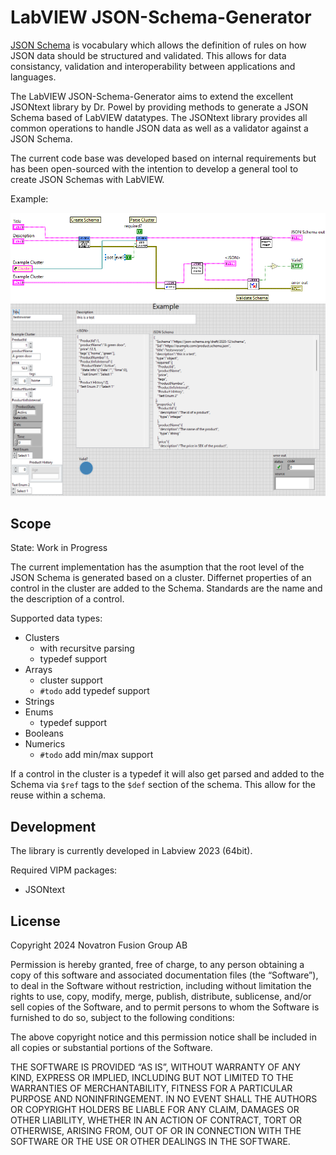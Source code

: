 # LabVIEW JSON-Schema-Generator

[JSON Schema](https://json-schema.org/) is vocabulary which allows the definition of rules on how JSON data should be structured and validated. This allows for data consistancy, validation and interoperability between applications and languages. 

The LabVIEW JSON-Schema-Generator aims to extend the excellent JSONtext library by Dr. Powel by providing methods to generate a JSON Schema based of LabVIEW datatypes. The JSONtext library provides all common operations to handle JSON data as well as a validator against a JSON Schema. 

The current code base was developed based on internal requirements but has been open-sourced with the intention to develop a general tool to create JSON Schemas with LabVIEW.


Example:

![example](Example/example_diagram.png)
![alt text](Example/example_front.png)


## Scope

State: Work in Progress

The current implementation has the asumption that the root level of the JSON Schema is generated based on a cluster. Differnet properties of an control in the cluster are added to the Schema. Standards are the name and the description of a control. 

Supported data types:
- Clusters
  - with recursitve parsing
  - typedef support
- Arrays
  - cluster support
  - `#todo` add typedef support
- Strings
- Enums
  - typedef support
- Booleans 
- Numerics
  - `#todo` add min/max support

If a control in the cluster is a typedef it will also get parsed and added to the Schema via `$ref` tags to the `$def` section of the schema. This allow for the reuse within a schema. 

## Development
The library is currently developed in Labview 2023 (64bit).

Required VIPM packages: 
- JSONtext

## License

Copyright 2024 Novatron Fusion Group AB

Permission is hereby granted, free of charge, to any person obtaining a copy of this software and associated documentation files (the “Software”), to deal in the Software without restriction, including without limitation the rights to use, copy, modify, merge, publish, distribute, sublicense, and/or sell copies of the Software, and to permit persons to whom the Software is furnished to do so, subject to the following conditions:

The above copyright notice and this permission notice shall be included in all copies or substantial portions of the Software.

THE SOFTWARE IS PROVIDED “AS IS”, WITHOUT WARRANTY OF ANY KIND, EXPRESS OR IMPLIED, INCLUDING BUT NOT LIMITED TO THE WARRANTIES OF MERCHANTABILITY, FITNESS FOR A PARTICULAR PURPOSE AND NONINFRINGEMENT. IN NO EVENT SHALL THE AUTHORS OR COPYRIGHT HOLDERS BE LIABLE FOR ANY CLAIM, DAMAGES OR OTHER LIABILITY, WHETHER IN AN ACTION OF CONTRACT, TORT OR OTHERWISE, ARISING FROM, OUT OF OR IN CONNECTION WITH THE SOFTWARE OR THE USE OR OTHER DEALINGS IN THE SOFTWARE.